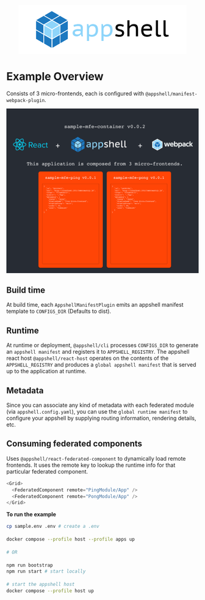 <div align="center">
  <a href="https://github.com/navaris/appshell">
    <picture>
      <source media="(prefers-color-scheme: dark)" srcset="https://github.com/navaris/appshell/blob/main/assets/branding/appshell-logo-white_2x.png">
      <img alt="appshell" src="https://github.com/navaris/appshell/blob/main/assets/branding/appshell-logo_2x.png">
    </picture>
  </a>
</div>

# Example Overview

Consists of 3 micro-frontends, each is configured with `@appshell/manifest-webpack-plugin`.

![Screenshot](https://github.com/navaris/appshell/blob/main/assets/docs/appshell_react_host_screenshot.png 'Screenshot')

## Build time

At build time, each `AppshellManifestPlugin` emits an appshell manifest template to `CONFIGS_DIR` (Defaults to dist).

## Runtime

At runtime or deployment, `@appshell/cli` processes `CONFIGS_DIR` to generate an `appshell manifest` and registers it to `APPSHELL_REGISTRY`. The appshell react host `@appshell/react-host` operates on the contents of the `APPSHELL_REGISTRY` and produces a `global appshell manifest` that is served up to the application at runtime.

## Metadata

Since you can associate any kind of metadata with each federated module (via `appshell.config.yaml`), you can use the `global runtime manifest` to configure your appshell by supplying routing information, rendering details, etc.

## Consuming federated components

Uses `@appshell/react-federated-component` to dynamically load remote frontends. It uses the remote key to lookup the runtime info for that particular federated component.

```typescript
<Grid>
  <FederatedComponent remote="PingModule/App" />
  <FederatedComponent remote="PongModule/App" />
</Grid>
```

**To run the example**

```bash
cp sample.env .env # create a .env

docker compose --profile host --profile apps up

# OR

npm run bootstrap
npm run start # start locally

# start the appshell host
docker compose --profile host up
```
